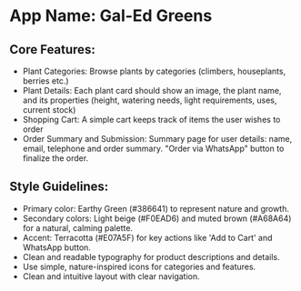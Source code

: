 # **App Name**: Gal-Ed Greens

## Core Features:

- Plant Categories: Browse plants by categories (climbers, houseplants, berries etc.)
- Plant Details: Each plant card should show an image, the plant name, and its properties (height, watering needs, light requirements, uses, current stock)
- Shopping Cart: A simple cart keeps track of items the user wishes to order
- Order Summary and Submission: Summary page for user details: name, email, telephone and order summary. "Order via WhatsApp" button to finalize the order.

## Style Guidelines:

- Primary color: Earthy Green (#386641) to represent nature and growth.
- Secondary colors: Light beige (#F0EAD6) and muted brown (#A68A64) for a natural, calming palette.
- Accent: Terracotta (#E07A5F) for key actions like 'Add to Cart' and WhatsApp button.
- Clean and readable typography for product descriptions and details.
- Use simple, nature-inspired icons for categories and features.
- Clean and intuitive layout with clear navigation.